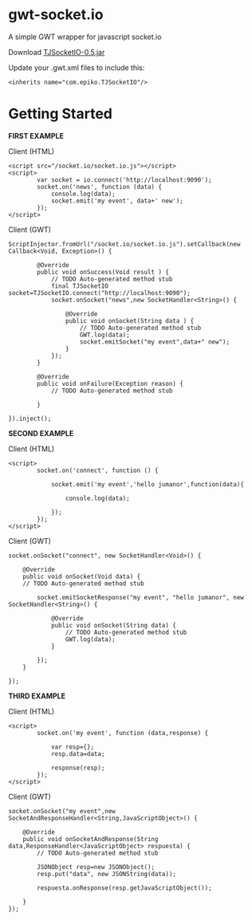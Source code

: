 gwt-socket.io
==============
A simple GWT wrapper for javascript socket.io

Download [TJSocketIO-0.5.jar](https://drive.google.com/open?id=0B72oLqC-8YVbT0ZGd1ZBT2hfXzg)

Update your .gwt.xml files to include this:

    <inherits name="com.epiko.TJSocketIO"/>

Getting Started
===============
**FIRST EXAMPLE**

Client (HTML)

    <script src="/socket.io/socket.io.js"></script>
    <script>
            var socket = io.connect('http://localhost:9090');
            socket.on('news', function (data) {
                console.log(data);
                socket.emit('my event', data+' new');
            });
    </script>

Client (GWT)    
    
    ScriptInjector.fromUrl("/socket.io/socket.io.js").setCallback(new Callback<Void, Exception>() {

			@Override
			public void onSuccess(Void result ) {
				// TODO Auto-generated method stub
				final TJSocketIO socket=TJSocketIO.connect("http://localhost:9090");
                socket.onSocket("news",new SocketHandler<String>() {

					@Override
					public void onSocket(String data ) {
						// TODO Auto-generated method stub
						GWT.log(data);
						socket.emitSocket("my event",data+" new");
					}
				});
			}

			@Override
			public void onFailure(Exception reason) {
				// TODO Auto-generated method stub
				
			}
			
	}).inject();
 
**SECOND EXAMPLE**

Client (HTML)

    <script>
            socket.on('connect', function () {
               
                socket.emit('my event','hello jumanor',function(data){
                    
                    console.log(data);
                    
                });
            });
    </script>

Client (GWT)    

    socket.onSocket("connect", new SocketHandler<Void>() {

		@Override
		public void onSocket(Void data) {
		// TODO Auto-generated method stub
						
			socket.emitSocketResponse("my event", "hello jumanor", new SocketHandler<String>() {

                @Override
                public void onSocket(String data) {
                    // TODO Auto-generated method stub
                    GWT.log(data);                    
                }
							
			});
	    }
					
	});
    
**THIRD EXAMPLE**

Client (HTML)

    <script>
            socket.on('my event', function (data,response) {
               
                var resp={};
                resp.data=data;
                
                response(resp);
            });
    </script>

Client (GWT)

    socket.onSocket("my event",new SocketAndResponseHandler<String,JavaScriptObject>() {

		@Override
		public void onSocketAndResponse(String data,ResponseHandler<JavaScriptObject> respuesta) {
			// TODO Auto-generated method stub
						
			JSONObject resp=new JSONObject();
			resp.put("data", new JSONString(data));
						
			respuesta.onResponse(resp.getJavaScriptObject());
						
		}
    });
